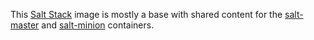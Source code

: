 This [Salt Stack][salt] image is mostly a base with shared content for
the [salt-master][] and [salt-minion][] containers.

[salt]: http://saltstack.com/community.html
[salt-master]: ../salt-master/
[salt-minion]: ../salt-minion/
